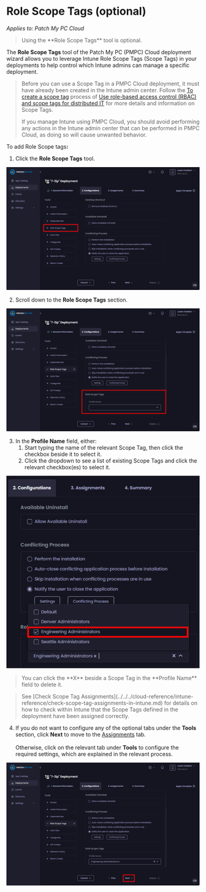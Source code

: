 # Role Scope Tags (optional)

_Applies to: Patch My PC Cloud_

<blockquote class="wp-block-quote is-note">
<p>Using the **Role Scope Tags** tool is optional.</p>
</blockquote>

The **Role Scope Tags** tool of the Patch My PC (PMPC) Cloud deployment wizard allows you to leverage Intune Role Scope Tags (Scope Tags) in your deployments to help control which Intune admins can manage a specific deployment.

<blockquote class="wp-block-quote is-important">
<p>Before you can use a Scope Tag in a PMPC Cloud deployment, it must have already been created in the Intune admin center. Follow the <a href="https://learn.microsoft.com/en-us/mem/intune/fundamentals/scope-tags#to-create-a-scope-tag">To create a scope tag</a> process of <a href="https://learn.microsoft.com/en-us/mem/intune/fundamentals/scope-tags">Use role-based access control (RBAC) and scope tags for distributed IT</a> for more details and information on Scope Tags.</p>
<p>If you manage Intune using PMPC Cloud, you should avoid performing any actions in the Intune admin center that can be performed in PMPC Cloud, as doing so will cause unwanted behavior.</p>
</blockquote>

To add Role Scope tag&#x73;**:**

1. Click the **Role Scope Tags** tool.

![Clicking the "Role Scope Tags" tool](/_images/image-(78).png "Clicking the &#x22;Role Scope Tags&#x22; tool")

2. Scroll down to the **Role Scope Tags** section.

![Scrolling down to the "Role Scope Tags" section](/_images/image-(79).png "Scrolling down to the “Role Scope Tags” section")

3. In the **Profile Name** field, either:
   1. Start typing the name of the relevant Scope Tag, then click the checkbox beside it to select it.
   2. Click the dropdown to see a list of existing Scope Tags and click the relevant checkbox(es) to select it.

![Selecting the check boxes beside the relevant Scope Tags](/_images/image-(80).png "Selecting the check boxes beside the relevant Scope Tags")

<blockquote class="wp-block-quote is-tip">
<p>You can click the **X** beside a Scope Tag in the **Profile Name** field to delete it.</p>
</blockquote>

<blockquote class="wp-block-quote is-note">
<p>See [Check Scope Tag Assignments](../../../cloud-reference/intune-reference/check-scope-tag-assignments-in-intune.md) for details on how to check within Intune that the Scope Tags defined in the deployment have been assigned correctly.</p>
</blockquote>

4. If you do not want to configure any of the optional tabs under the **Tools** section, click **Next** to move to the [Assignments](../cloud-assignments-deployment-tab.md) tab.\
   \
   Otherwise, click on the relevant tab under **Tools** to configure the required settings, which are explained in the relevant process.

![Clicking "Next" to move to the "Assignments" page](/_images/image-(81).png "Clicking &#x22;Next&#x22; to move to the &#x22;Assignments&#x22; page")